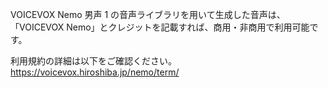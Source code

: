 VOICEVOX Nemo 男声 1 の音声ライブラリを用いて生成した音声は、
「VOICEVOX Nemo」とクレジットを記載すれば、商用・非商用で利用可能です。

利用規約の詳細は以下をご確認ください。  
https://voicevox.hiroshiba.jp/nemo/term/
